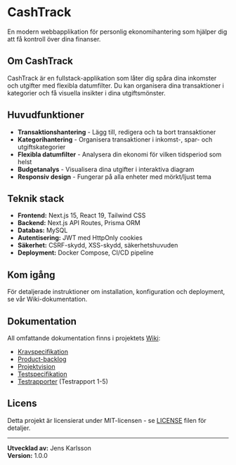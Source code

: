 # CashTrack

En modern webbapplikation för personlig ekonomihantering som hjälper dig att få kontroll över dina finanser.

## Om CashTrack

CashTrack är en fullstack-applikation som låter dig spåra dina inkomster och utgifter med flexibla datumfilter. Du kan organisera dina transaktioner i kategorier och få visuella insikter i dina utgiftsmönster.

## Huvudfunktioner

- **Transaktionshantering** - Lägg till, redigera och ta bort transaktioner
- **Kategorihantering** - Organisera transaktioner i inkomst-, spar- och utgiftskategorier
- **Flexibla datumfilter** - Analysera din ekonomi för vilken tidsperiod som helst
- **Budgetanalys** - Visualisera dina utgifter i interaktiva diagram
- **Responsiv design** - Fungerar på alla enheter med mörkt/ljust tema

## Teknik stack

- **Frontend:** Next.js 15, React 19, Tailwind CSS
- **Backend:** Next.js API Routes, Prisma ORM
- **Databas:** MySQL
- **Autentisering:** JWT med HttpOnly cookies
- **Säkerhet:** CSRF-skydd, XSS-skydd, säkerhetshuvuden
- **Deployment:** Docker Compose, CI/CD pipeline

## Kom igång

För detaljerade instruktioner om installation, konfiguration och deployment, se vår Wiki-dokumentation.

## Dokumentation

All omfattande dokumentation finns i projektets [Wiki](../../wiki):

- [Kravspecifikation](../../wiki/Kravspecifikation)
- [Product-backlog](../../wiki/Product-backlog)
- [Projektvision](../../wiki/Projektvision)
- [Testspecifikation](../../wiki/Testspecifikation)
- [Testrapporter](../../wiki/Testrapport-1) (Testrapport 1-5)

## Licens

Detta projekt är licensierat under MIT-licensen - se [LICENSE](LICENSE) filen för detaljer.

---

**Utvecklad av:** Jens Karlsson  
**Version:** 1.0.0
